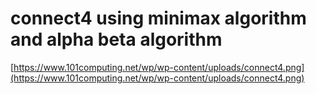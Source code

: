 # connect4 using minimax algorithm and alpha beta algorithm

[https://www.101computing.net/wp/wp-content/uploads/connect4.png](https://www.101computing.net/wp/wp-content/uploads/connect4.png)
